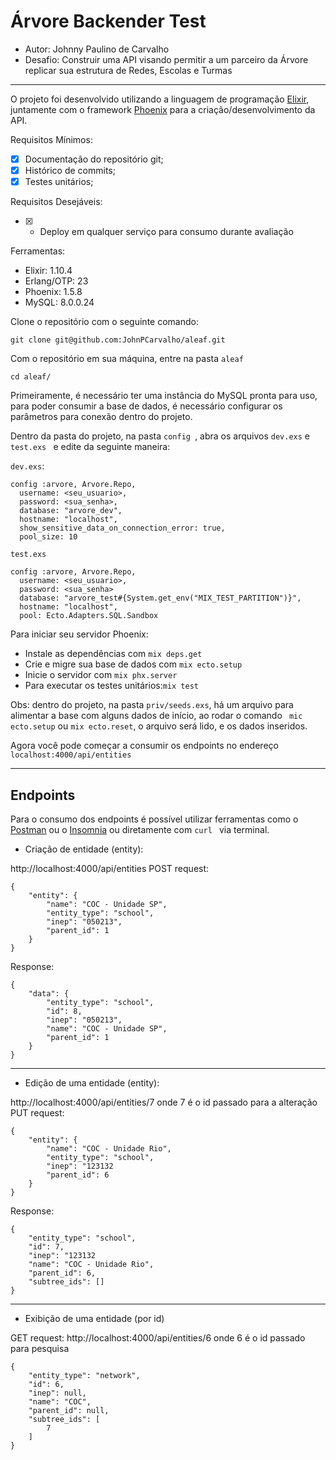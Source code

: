 # Árvore Backender Test

* Autor: Johnny Paulino de Carvalho
*  Desafio: Construir uma API visando permitir  a um parceiro da Árvore replicar sua estrutura de Redes, Escolas e Turmas

------------

O projeto foi desenvolvido utilizando a linguagem de programação [Elixir](https://elixir-lang.org/ "Elixir"), juntamente com o framework [Phoenix](https://www.phoenixframework.org/ "Phoenix") para a criação/desenvolvimento da API.

Requisitos Mínimos:
- [x] Documentação do repositório git;
- [x] Histórico de commits;
- [x] Testes unitários;

Requisitos Desejáveis:
- [x] - Deploy em qualquer serviço para consumo durante avaliação

Ferramentas:
* Elixir:   1.10.4 
* Erlang/OTP:  23
* Phoenix: 1.5.8
* MySQL: 8.0.0.24

Clone o repositório com o seguinte comando:

`git clone git@github.com:JohnPCarvalho/aleaf.git`

Com o repositório em sua máquina, entre na pasta `aleaf`

```    
cd aleaf/
```

Primeiramente, é necessário ter uma instância do MySQL pronta para uso, para poder consumir a base de dados, é necessário configurar os parâmetros para conexão dentro do projeto.

Dentro da pasta do projeto, na pasta `config `, abra os arquivos `dev.exs` e `test.exs ` e edite da seguinte maneira:

`dev.exs`:
```
config :arvore, Arvore.Repo,
  username: <seu_usuario>,
  password: <sua_senha>,
  database: "arvore_dev",
  hostname: "localhost",
  show_sensitive_data_on_connection_error: true,
  pool_size: 10
```

`test.exs`
```
config :arvore, Arvore.Repo,
  username: <seu_usuario>,
  password: <sua_senha>
  database: "arvore_test#{System.get_env("MIX_TEST_PARTITION")}",
  hostname: "localhost",
  pool: Ecto.Adapters.SQL.Sandbox

```

Para iniciar seu servidor Phoenix:

* Instale as dependências com ` mix deps.get `
* Crie e migre sua base de dados com `mix ecto.setup`
* Inicie o servidor com `mix phx.server`
* Para executar os testes unitários:`mix test`

Obs: dentro do projeto, na pasta ` priv/seeds.exs `, há um arquivo para alimentar a base com alguns dados de início, ao rodar o comando ` mic ecto.setup` ou `mix ecto.reset`, o arquivo será lido, e os dados inseridos.

Agora você pode começar a consumir os endpoints no endereço `localhost:4000/api/entities`

------------

## Endpoints
Para o consumo dos endpoints é possível utilizar ferramentas como o [Postman](https://www.postman.com/ "Postman") ou o [Insomnia](https://insomnia.rest/download "Insomnia") ou diretamente com `curl ` via terminal.

- Criação de  entidade (entity):

http://localhost:4000/api/entities
POST request: 

```
{
    "entity": {
        "name": "COC - Unidade SP",
        "entity_type": "school",
        "inep": "050213",
        "parent_id": 1
    }
}
```
Response:
```
{
    "data": {
        "entity_type": "school",
        "id": 8,
        "inep": "050213",
        "name": "COC - Unidade SP",
        "parent_id": 1
    }
}
```

------------

- Edição de uma entidade (entity): 

http://localhost:4000/api/entities/7    onde 7 é o id passado para a alteração
PUT request:
```
{
    "entity": {
        "name": "COC - Unidade Rio",
        "entity_type": "school",
        "inep": "123132
        "parent_id": 6
    }
}

```

Response:
```
{
    "entity_type": "school",
    "id": 7,
    "inep": "123132
    "name": "COC - Unidade Rio",
    "parent_id": 6,
    "subtree_ids": []
}
```

------------

- Exibição de uma entidade (por id)

GET request:
http://localhost:4000/api/entities/6 onde 6 é o id passado para pesquisa
```
{
    "entity_type": "network",
    "id": 6,
    "inep": null,
    "name": "COC",
    "parent_id": null,
    "subtree_ids": [
        7
    ]
}
```